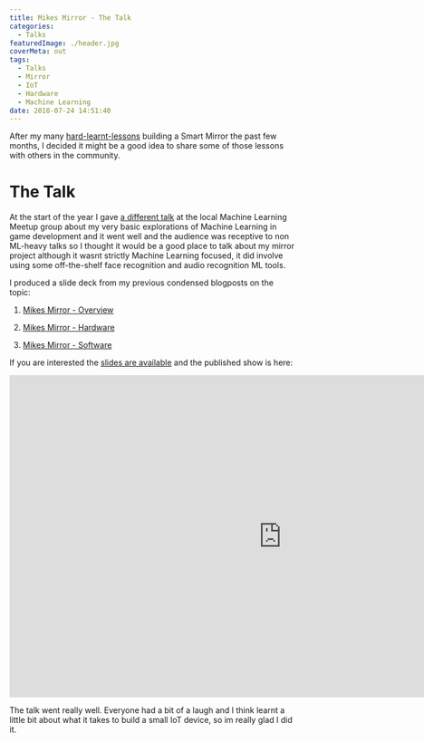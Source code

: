 ```yaml
---
title: Mikes Mirror - The Talk
categories:
  - Talks
featuredImage: ./header.jpg
coverMeta: out
tags:
  - Talks
  - Mirror
  - IoT
  - Hardware
  - Machine Learning
date: 2018-07-24 14:51:40
---
```


After my many [hard-learnt-lessons](/projects/mikes-mirror-overview/) building a Smart Mirror the past few months, I decided it might be a good idea to share some of those lessons with others in the community.

<!-- more -->

# The Talk

At the start of the year I gave [a different talk](talks/a-game-developer-learns-machine-leaning-then-talks-about-it/) at the local Machine Learning Meetup group about my very basic explorations of Machine Learning in game development and it went well and the audience was receptive to non ML-heavy talks so I thought it would be a good place to talk about my mirror project although it wasnt strictly Machine Learning focused, it did involve using some off-the-shelf face recognition and audio recognition ML tools.

I produced a slide deck from my previous condensed blogposts on the topic:

1. [Mikes Mirror - Overview](projects/mikes-mirror-overview/)

2. [Mikes Mirror - Hardware](projects/mikes-mirror-hardware/)

3. [Mikes Mirror - Software](/projects/mikes-mirror-software/)

If you are interested the [slides are available](https://docs.google.com/presentation/d/1nD3MhRzxJPYn63N_mdyxkSFqVFoFneQpcYXBlVICJEE/edit?usp=sharing) and the published show is here:

<iframe src="https://docs.google.com/presentation/d/e/2PACX-1vQ1P3FygWOUhfUXsfnzCyJQoeyjZbVx-Oynq4vPBSVRZgsXp6OPJm2OPNH6o-vK87fkXZrPPEOwKETy/embed?start=false&loop=false&delayms=3000" frameborder="0" width="960" height="569" allowfullscreen="true" mozallowfullscreen="true" webkitallowfullscreen="true"></iframe>

The talk went really well. Everyone had a bit of a laugh and I think learnt a little bit about what it takes to build a small IoT device, so im really glad I did it.
